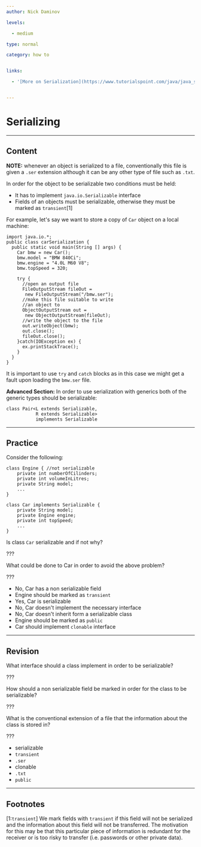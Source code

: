 ```yaml
---
author: Nick Daminov

levels:

  - medium

type: normal

category: how to


links:

  - '[More on Serialization](https://www.tutorialspoint.com/java/java_serialization.htm){website}'


---
```


# Serializing

---
## Content

**NOTE:** whenever an object is serialized to a file, conventionally this file is given a `.ser` extension although it can be any other type of file such as `.txt`.

In order for the object to be serializable two conditions must be held:
- It has to implement `java.io.Serializable` interface
- Fields of an objects must be serializable, otherwise they must be marked as `transient`[1]

For example, let's say we want to store a copy of `Car` object on a local machine:
```
import java.io.*;
public class carSerialization {
  public static void main(String [] args) {
    Car bmw = new Car();
    bmw.model = "BMW 840Ci";
    bmw.engine = "4.0L M60 V8";
    bmw.topSpeed = 320;

    try {
      //open an output file
      FileOutputStream fileOut =
       new FileOutputStream("/bmw.ser");
      //make this file suitable to write
      //an object to
      ObjectOutputStream out =
       new ObjectOutputStream(fileOut);
      //write the object to the file
      out.writeObject(bmw);
      out.close();
      fileOut.close();
    }catch(IOException ex) {
      ex.printStackTrace();
    }
  }
}
```

It is important to use `try` and `catch` blocks as in this case we might get a fault upon loading the `bmw.ser` file.

**Advanced Section:**
In order to use serialization with generics both of the generic types should be serializable:

```
class Pair<L extends Serializable,
           R extends Serializable>
           implements Serializable
```

---
## Practice

Consider the following:

```
class Engine { //not serializable    
    private int numberOfCilinders;
    private int volumeInLitres;
    private String model;
    ...
}

class Car implements Serializable {
    private String model;
    private Engine engine;
    private int topSpeed;
    ...
}
```

Is class `Car` serializable and if not why?

???

What could be done to Car in order to avoid the above problem?

???


* No, Car has a non serializable field
* Engine should be marked as `transient`
* Yes, Car is serializable
* No, Car doesn't implement the necessary interface
* No, Car doesn't inherit form a serializable class
* Engine should be marked as `public`
* Car should implement `clonable` interface

---
## Revision

What interface should a class implement in order to be serializable?

???

How should a non serializable field be marked in order for the class to be serializable?

???

What is the conventional extension of a file that the information about the class is stored in?

???


* serializable
* `transient`
* `.ser`
* clonable
* `.txt`
* `public`

---
## Footnotes
[1:`transient`]
We mark fields with `transient` if this field will not be serialized and the information about this field will not be transferred. The motivation for this may be that this particular piece of information is redundant for the receiver or is too risky to transfer (i.e. passwords or other private data).
 
